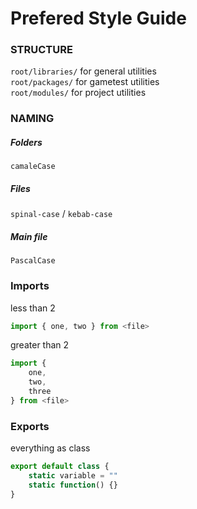 # Prefered Style Guide

### STRUCTURE
`root/libraries/` for general utilities  
`root/packages/` for gametest utilities  
`root/modules/` for project utilities  

### NAMING
##### Folders
`camaleCase`
  
##### Files
`spinal-case` / `kebab-case`

##### Main file
`PascalCase`

### Imports
less than 2
```js
import { one, two } from <file>
```  
greater than 2
```js
import {
	one,
	two,
	three
} from <file>
```

### Exports
everything as class
```js
export default class {
	static variable = ""
	static function() {}
}
```



